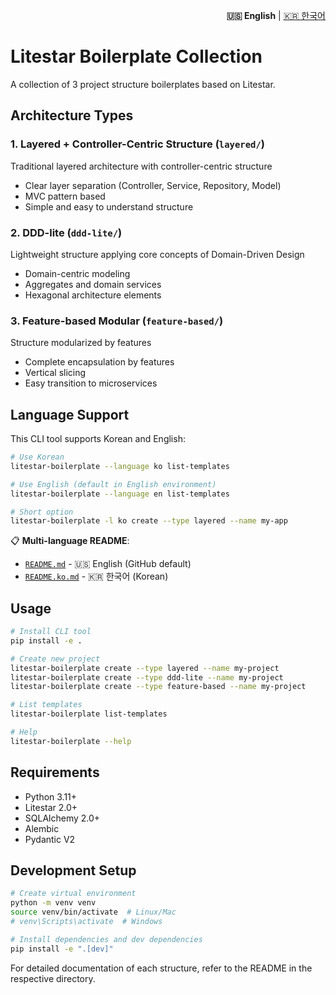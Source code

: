 <p align="right">
  <strong>🇺🇸 English</strong> |
  <a href="README.ko.md">🇰🇷 한국어</a>
</p>

# Litestar Boilerplate Collection

A collection of 3 project structure boilerplates based on Litestar.

## Architecture Types

### 1. Layered + Controller-Centric Structure (`layered/`)
Traditional layered architecture with controller-centric structure
- Clear layer separation (Controller, Service, Repository, Model)
- MVC pattern based
- Simple and easy to understand structure

### 2. DDD-lite (`ddd-lite/`)
Lightweight structure applying core concepts of Domain-Driven Design
- Domain-centric modeling
- Aggregates and domain services
- Hexagonal architecture elements

### 3. Feature-based Modular (`feature-based/`)
Structure modularized by features
- Complete encapsulation by features
- Vertical slicing
- Easy transition to microservices

## Language Support

This CLI tool supports Korean and English:

```bash
# Use Korean
litestar-boilerplate --language ko list-templates

# Use English (default in English environment)
litestar-boilerplate --language en list-templates

# Short option
litestar-boilerplate -l ko create --type layered --name my-app
```

📋 **Multi-language README**:
- [`README.md`](README.md) - 🇺🇸 English (GitHub default)
- [`README.ko.md`](README.ko.md) - 🇰🇷 한국어 (Korean)

## Usage

```bash
# Install CLI tool
pip install -e .

# Create new project
litestar-boilerplate create --type layered --name my-project
litestar-boilerplate create --type ddd-lite --name my-project
litestar-boilerplate create --type feature-based --name my-project

# List templates
litestar-boilerplate list-templates

# Help
litestar-boilerplate --help
```

## Requirements

- Python 3.11+
- Litestar 2.0+
- SQLAlchemy 2.0+
- Alembic
- Pydantic V2

## Development Setup

```bash
# Create virtual environment
python -m venv venv
source venv/bin/activate  # Linux/Mac
# venv\Scripts\activate  # Windows

# Install dependencies and dev dependencies
pip install -e ".[dev]"
```

For detailed documentation of each structure, refer to the README in the respective directory.
